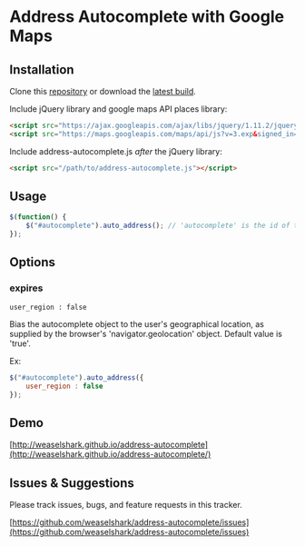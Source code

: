 # Address Autocomplete with Google Maps


## Installation

Clone this [repository](https://github.com/weaselshark/address-autocomplete.git) or download the [latest build](https://github.com/weaselshark/address-autocomplete/archive/master.zip).

Include jQuery library and google maps API places library:

```html
<script src="https://ajax.googleapis.com/ajax/libs/jquery/1.11.2/jquery.min.js"></script>
<script src="https://maps.googleapis.com/maps/api/js?v=3.exp&signed_in=true&libraries=places"></script>
```

Include address-autocomplete.js *after* the jQuery library:

```html
<script src="/path/to/address-autocomplete.js"></script>
```

## Usage

```javascript
$(function() {
    $("#autocomplete").auto_address(); // 'autocomplete' is the id of the text box to be auto filled. 
});
```

## Options

### expires

    user_region : false

Bias the autocomplete object to the user's geographical location, as supplied by the browser's 'navigator.geolocation' object. Default value is 'true'.

Ex: 
```javascript
$("#autocomplete").auto_address({
    user_region : false
});
```


## Demo

[http://weaselshark.github.io/address-autocomplete](http://weaselshark.github.io/address-autocomplete/)

## Issues & Suggestions

Please track issues, bugs, and feature requests in this tracker.

[https://github.com/weaselshark/address-autocomplete/issues](https://github.com/weaselshark/address-autocomplete/issues)
